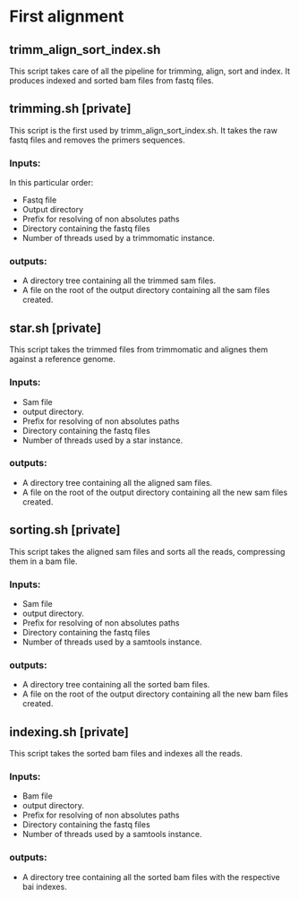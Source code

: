 # First alignment
## trimm_align_sort_index.sh
This script takes care of all the pipeline for trimming, align, sort and index.
It produces indexed and sorted bam files from fastq files.
## trimming.sh [private]
This script is the first used by trimm_align_sort_index.sh.
It takes the raw fastq files and removes the primers sequences.
### Inputs:
In this particular order:
* Fastq file
* Output directory
* Prefix for resolving of non absolutes paths
* Directory containing the fastq files
* Number of threads used by a trimmomatic instance.
### outputs:
* A directory tree containing all the trimmed sam files.
* A file on the root of the output directory containing all the sam files created.
## star.sh [private]
This script takes the trimmed files from trimmomatic and alignes them against a reference genome.
### Inputs:
* Sam file
* output directory.
* Prefix for resolving of non absolutes paths
* Directory containing the fastq files
* Number of threads used by a star instance.
### outputs:
* A directory tree containing all the aligned sam files.
* A file on the root of the output directory containing all the new sam files created.
## sorting.sh [private]
This script takes the aligned sam files and sorts all the reads, compressing them in a bam file.
### Inputs:
* Sam file
* output directory.
* Prefix for resolving of non absolutes paths
* Directory containing the fastq files
* Number of threads used by a samtools instance.
### outputs:
* A directory tree containing all the sorted bam files.
* A file on the root of the output directory containing all the new bam files created.
## indexing.sh [private]
This script takes the sorted bam files and indexes all the reads.
### Inputs:
* Bam file
* output directory.
* Prefix for resolving of non absolutes paths
* Directory containing the fastq files
* Number of threads used by a samtools instance.
### outputs:
* A directory tree containing all the sorted bam files with the respective bai indexes.

